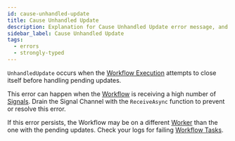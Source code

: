 ```yaml
---
id: cause-unhandled-update
title: Cause Unhandled Update
description: Explanation for Cause Unhandled Update error message, and how to fix it.
sidebar_label: Cause Unhandled Update
tags:
  - errors
  - strongly-typed
---
```


`UnhandledUpdate` occurs when the [Workflow Execution](/concepts/what-is-a-workflow-execution) attempts to close itself before handling pending updates.

This error can happen when the [Workflow](/concepts/what-is-a-workflow) is receiving a high number of [Signals](/application-development/features/#signals).
Drain the Signal Channel with the `ReceiveAsync` function to prevent or resolve this error.

If this error persists, the Workflow may be on a different [Worker](/concepts/what-is-a-worker) than the one with the pending updates.
Check your logs for failing [Workflow Tasks](/tasks/#workflow-task).
